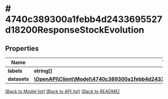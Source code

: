 # # 4740c389300a1febb4d2433695527d18200ResponseStockEvolution

## Properties

Name | Type | Description | Notes
------------ | ------------- | ------------- | -------------
**labels** | **string[]** |  | [optional]
**datasets** | [**\OpenAPI\Client\Model\4740c389300a1febb4d2433695527d18200ResponseStockEvolutionDatasetsInner[]**](4740c389300a1febb4d2433695527d18200ResponseStockEvolutionDatasetsInner.md) |  | [optional]

[[Back to Model list]](../../README.md#models) [[Back to API list]](../../README.md#endpoints) [[Back to README]](../../README.md)
